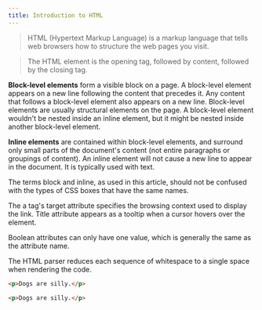 ```yaml
---
title: Introduction to HTML
---
```


> HTML (Hypertext Markup Language) is a markup language that tells web browsers how to structure the
> web pages you visit.

> The HTML element is the opening tag, followed by content, followed by the closing tag.

**Block-level elements** form a visible block on a page. A block-level element appears on a new line
following the content that precedes it. Any content that follows a block-level element also appears
on a new line. Block-level elements are usually structural elements on the page. A block-level
element wouldn't be nested inside an inline element, but it might be nested inside another
block-level element.

**Inline elements** are contained within block-level elements, and surround only small parts of the
document's content (not entire paragraphs or groupings of content). An inline element will not cause
a new line to appear in the document. It is typically used with text.

The terms block and inline, as used in this article, should not be confused with the types of CSS
boxes that have the same names.

The a tag's target attribute specifies the browsing context used to display the link. Title
attribute appears as a tooltip when a cursor hovers over the element.

Boolean attributes can only have one value, which is generally the same as the attribute name.

The HTML parser reduces each sequence of whitespace to a single space when rendering the code.

```html
<p>Dogs are silly.</p>

<p>Dogs are silly.</p>
```
